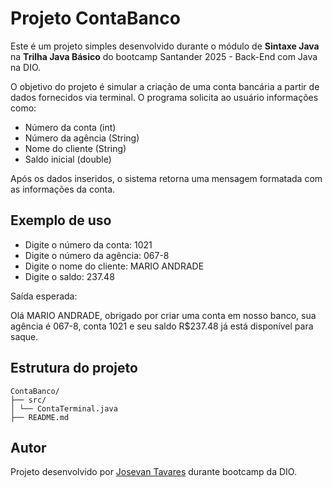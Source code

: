 # Projeto ContaBanco

Este é um projeto simples desenvolvido durante o módulo de **Sintaxe Java** na **Trilha Java Básico** do bootcamp Santander 2025 - Back-End com Java na DIO.

O objetivo do projeto é simular a criação de uma conta bancária a partir de dados fornecidos via terminal. O programa solicita ao usuário informações como:

- Número da conta (int)
- Número da agência (String)
- Nome do cliente (String)
- Saldo inicial (double)

Após os dados inseridos, o sistema retorna uma mensagem formatada com as informações da conta.

## Exemplo de uso

- Digite o número da conta:
1021
- Digite o número da agência:
067-8
- Digite o nome do cliente:
MARIO ANDRADE
- Digite o saldo:
237.48

Saída esperada:

Olá MARIO ANDRADE, obrigado por criar uma conta em nosso banco, sua agência é 067-8, conta 1021 e seu saldo R$237.48 já está disponível para saque.

## Estrutura do projeto

```
ContaBanco/
├── src/
│ └── ContaTerminal.java
├── README.md
```


## Autor

Projeto desenvolvido por [Josevan Tavares](https://github.com/tavaresjsvn) durante bootcamp da DIO.
